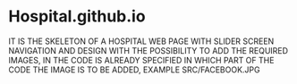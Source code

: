 # Hospital.github.io
IT IS THE SKELETON OF A HOSPITAL WEB PAGE WITH SLIDER SCREEN NAVIGATION AND DESIGN WITH THE POSSIBILITY TO ADD THE REQUIRED IMAGES, IN THE CODE IS ALREADY SPECIFIED IN WHICH PART OF THE CODE THE IMAGE IS TO BE ADDED, EXAMPLE SRC/FACEBOOK.JPG


